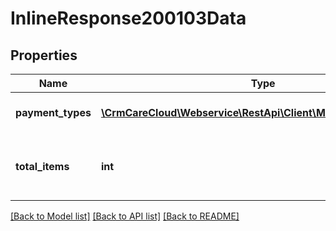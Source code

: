 # InlineResponse200103Data

## Properties
Name | Type | Description | Notes
------------ | ------------- | ------------- | -------------
**payment_types** | [**\CrmCareCloud\Webservice\RestApi\Client\Model\PaymentType[]**](PaymentType.md) | List of the payment types. | [optional] 
**total_items** | **int** | The number of all found payment types. | [optional] 

[[Back to Model list]](../../README.md#documentation-for-models) [[Back to API list]](../../README.md#documentation-for-api-endpoints) [[Back to README]](../../README.md)

